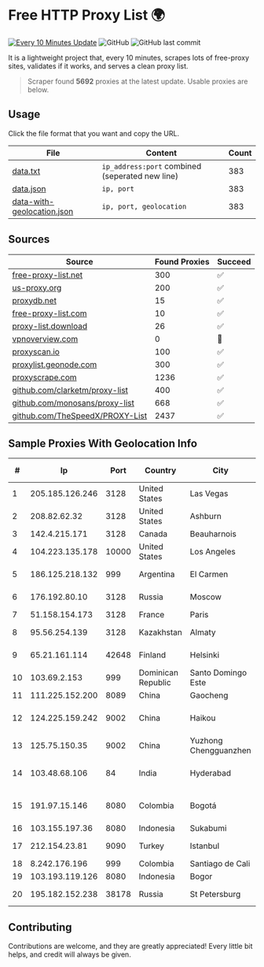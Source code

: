 
# Free HTTP Proxy List 🌍

[![Every 10 Minutes Update](https://github.com/mertguvencli/http-proxy-list/actions/workflows/main.yml/badge.svg?branch=main)](https://github.com/mertguvencli/http-proxy-list/actions/workflows/main.yml)
![GitHub](https://img.shields.io/github/license/mertguvencli/http-proxy-list)
![GitHub last commit](https://img.shields.io/github/last-commit/mertguvencli/http-proxy-list)

It is a lightweight project that, every 10 minutes, scrapes lots of free-proxy sites, validates if it works, and serves a clean proxy list.


> Scraper found **5692** proxies at the latest update. Usable proxies are below.

## Usage

Click the file format that you want and copy the URL.


|File|Content|Count|
|----|-------|-----|
|[data.txt](https://raw.githubusercontent.com/mertguvencli/http-proxy-list/main/proxy-list/data.txt)|`ip_address:port` combined (seperated new line)|383|
|[data.json](https://raw.githubusercontent.com/mertguvencli/http-proxy-list/main/proxy-list/data.json)|`ip, port`|383|
|[data-with-geolocation.json](https://raw.githubusercontent.com/mertguvencli/http-proxy-list/main/proxy-list/data-with-geolocation.json)|`ip, port, geolocation`|383|

## Sources

|Source|Found Proxies|Succeed|
|------|-------------|-------|
|[free-proxy-list.net](https://free-proxy-list.net)|300|✅|
|[us-proxy.org](https://www.us-proxy.org)|200|✅|
|[proxydb.net](http://proxydb.net)|15|✅|
|[free-proxy-list.com](https://free-proxy-list.com/?page=&port=&type%5B%5D=http&type%5B%5D=https&up_time=0&search=Search)|10|✅|
|[proxy-list.download](https://www.proxy-list.download/HTTP)|26|✅|
|[vpnoverview.com](https://vpnoverview.com/privacy/anonymous-browsing/free-proxy-servers)|0|🚫|
|[proxyscan.io](https://www.proxyscan.io)|100|✅|
|[proxylist.geonode.com](https://proxylist.geonode.com/api/proxy-list?limit=300&page=1&sort_by=lastChecked&sort_type=desc&protocols=http,https)|300|✅|
|[proxyscrape.com](https://api.proxyscrape.com/v2/?request=displayproxies&protocol=http&timeout=10000&country=all&ssl=all&anonymity=all)|1236|✅|
|[github.com/clarketm/proxy-list](https://raw.githubusercontent.com/clarketm/proxy-list/master/proxy-list-raw.txt)|400|✅|
|[github.com/monosans/proxy-list](https://raw.githubusercontent.com/monosans/proxy-list/main/proxies/http.txt)|668|✅|
|[github.com/TheSpeedX/PROXY-List](https://raw.githubusercontent.com/TheSpeedX/PROXY-List/master/http.txt)|2437|✅|


## Sample Proxies With Geolocation Info

|#|Ip|Port|Country|City|Internet Service Provider|
|-|--|----|-------|----|-------------------------|
|1|205.185.126.246|3128|United States|Las Vegas|FranTech Solutions|
|2|208.82.62.32|3128|United States|Ashburn|Bernardi Sounds|
|3|142.4.215.171|3128|Canada|Beauharnois|OVH SAS|
|4|104.223.135.178|10000|United States|Los Angeles|LayerHost|
|5|186.125.218.132|999|Argentina|El Carmen|Telecom Argentina S.A.|
|6|176.192.80.10|3128|Russia|Moscow|Net By Net Holding LLC|
|7|51.158.154.173|3128|France|Paris|SCALEWAY|
|8|95.56.254.139|3128|Kazakhstan|Almaty|JSC Kazakhtelecom|
|9|65.21.161.114|42648|Finland|Helsinki|Hetzner Online GmbH|
|10|103.69.2.153|999|Dominican Republic|Santo Domingo Este|HAWKCLAN (PVT.) LIMITED|
|11|111.225.152.200|8089|China|Gaocheng|Chinanet|
|12|124.225.159.242|9002|China|Haikou|Hainan Network of ChinaTelecom|
|13|125.75.150.35|9002|China|Yuzhong Chengguanzhen|China Telecom|
|14|103.48.68.106|84|India|Hyderabad|Country Online Services PVT LTD|
|15|191.97.15.146|8080|Colombia|Bogotá|TV AZTECA SUCURSAL COLOMBIA|
|16|103.155.197.36|8080|Indonesia|Sukabumi|JEMBATANDATA|
|17|212.154.23.81|9090|Turkey|Istanbul|TurkNet Iletisim Hizmetleri|
|18|8.242.176.196|999|Colombia|Santiago de Cali|CTL Colombia|
|19|103.193.119.126|8080|Indonesia|Bogor|STARNET|
|20|195.182.152.238|38178|Russia|St Petersburg|JSC "Severen-Telecom"|



## Contributing

Contributions are welcome, and they are greatly appreciated! Every
little bit helps, and credit will always be given.

